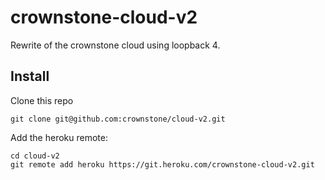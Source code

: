 # crownstone-cloud-v2

Rewrite of the crownstone cloud using loopback 4.

## Install

Clone this repo

```
git clone git@github.com:crownstone/cloud-v2.git
```

Add the heroku remote:

```
cd cloud-v2
git remote add heroku https://git.heroku.com/crownstone-cloud-v2.git
```
